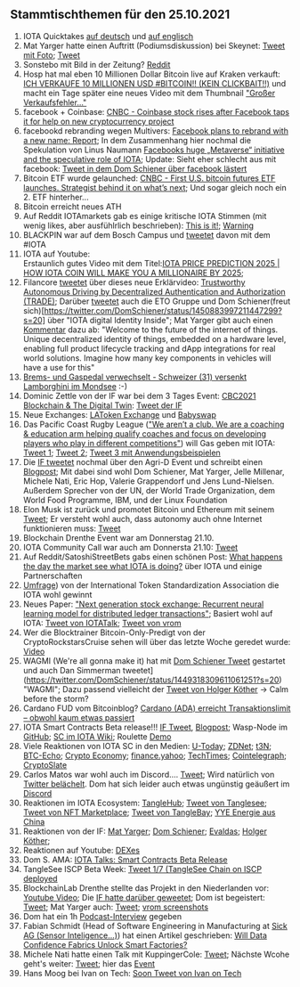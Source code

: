 ## Stammtischthemen für den 25.10.2021

1. IOTA Quicktakes [auf deutsch](https://www.youtube.com/watch?v=ijphaGR5ENo) und [auf englisch](https://www.youtube.com/watch?v=V55yvOPDhVg)
2. Mat Yarger hatte einen Auftritt (Podiumsdiskussion) bei Skeynet: [Tweet mit Foto](https://twitter.com/SkeyNetwork/status/1450161346583089156?s=20); [Tweet](https://twitter.com/Mat_Yarger/status/1450042985392054281?s=20)
3. Sonstebo mit Bild in der Zeitung? [Reddit](https://www.reddit.com/r/Iota/comments/qb8mi7/first_page_stuff_in_norway/?utm_source=ifttt)
4. Hosp hat mal eben 10 Millionen Dollar Bitcoin live auf Kraken verkauft: [ICH VERKAUFE 10 MILLIONEN USD #BITCOIN!! (KEIN CLICKBAIT!!)](https://www.youtube.com/watch?v=aVN_oIhYDVM) und macht ein Tage später eine neues Video mit dem Thumbnail ["Großer Verkaufsfehler..."](https://youtu.be/kmZVSycRxhM)
5. facebook + Coinbase: [CNBC - Coinbase stock rises after Facebook taps it for help on new cryptocurrency project](https://www.cnbc.com/2021/10/19/facebook-taps-coinbase-for-digital-wallet-novi.html)
6. facebookd rebranding wegen Multivers: [Facebook plans to rebrand with a new name: Report](https://www.businesstoday.in/technology/news/story/facebook-plans-to-rebrand-with-a-new-name-report-309862-2021-10-20?utm_source=rssfeed); In dem Zusammenhang hier nochmal die Spekulation von Linus Naumann [Facebooks huge „Metaverse“ initiative and the speculative role of IOTA](https://medium.com/@linus.naumann/facebooks-huge-metaverse-initiative-and-the-speculative-role-of-iota-ffd7fac060c8); Update: Sieht eher schlecht aus mit facebook: [Tweet in dem Dom Schiener über facebook lästert](https://twitter.com/DomSchiener/status/1450789491636150273?t=cJGpVpdwlPgNaqUkzXrAxA&s=19)
7. Bitcoin ETF wurde gelaunched: [CNBC - First U.S. bitcoin futures ETF launches. Strategist behind it on what’s next](https://www.cnbc.com/2021/10/19/first-us-bitcoin-futures-etf-launches-strategist-behind-it-on-whats-next.html); Und sogar gleich noch ein 2. ETF hinterher...
8. Bitcoin erreicht neues ATH 
9. Auf Reddit IOTAmarkets gab es einige kritische IOTA Stimmen (mit wenig likes, aber ausfühlrlich beschrieben): [This is it!](https://www.reddit.com/r/IOTAmarkets/comments/qa90d8/this_is_it/?utm_medium=android_app&utm_source=share); [Warning](https://www.reddit.com/r/IOTAmarkets/comments/qa30ys/warning/?utm_source=share&utm_medium=web2x&context=3)
10. BLACKPIN war auf dem Bosch Campus und [tweetet](https://twitter.com/BLACKPIN_GmbH/status/1450087290777350151?s=20) davon mit dem #IOTA
11. IOTA auf Youtube: <br> Erstaunlich gutes Video mit dem Titel:[IOTA PRICE PREDICTION 2025 | HOW IOTA COIN WILL MAKE YOU A MILLIONAIRE BY 2025](https://www.youtube.com/watch?v=VsPy3y-MUu8); 
12. Filancore [tweetet](https://twitter.com/FilancoreGmbH/status/1450812782392262658?s=20) über dieses neue Erklärvideo: [Trustworthy Autonomous Driving by Decentralized Authentication and Authorization (TRADE)](https://www.youtube.com/watch?v=BVd6s7dM5i8); Darüber [tweetet](https://twitter.com/EtoGruppe/status/1450827252099387397?s=20) auch die ETO Gruppe und Dom Schiener(freut sich)[https://twitter.com/DomSchiener/status/1450883997211447299?s=20] über "IOTA digital Identity Inside"; Mat Yarger gibt auch einen [Kommentar](https://twitter.com/Mat_Yarger/status/1450929371770916872?s=20) dazu ab: "Welcome to the future of the internet of things. Unique decentralized identity of things, embedded on a hardware level, enabling full product lifecycle tracking and dApp integrations for real world solutions. Imagine how many key components in vehicles will have a use for this"
13. [Brems- und Gaspedal verwechselt - Schweizer (31) versenkt Lamborghini im Mondsee](https://www.blick.ch/ausland/brems-und-gaspedal-verwechselt-schweizer-31-versenkt-lamborghini-im-mondsee-id16922010.html) :-)
14. Dominic Zettle von der IF war bei dem 3 Tages Event: [CBC2021
Blockchain & The Digital Twin](https://www.constructionblockchain.org/conference): [Tweet der IF](https://twitter.com/CBC_UCL/status/1450826809029890054?t=cs1C1XgKGQE19Xejb3uvCg&s=19)
15. Neue Exchanges: [LAToken Exchange](https://twitter.com/latokens/status/1450941688113877003?s=20) und [Babyswap](https://twitter.com/babyswap_bsc/status/1450826134866759687?t=4ZjwamYzre4pACI-iTWPvw&s=19)
16. Das Pacific Coast Rugby League (["We aren’t a club.  We are a coaching & education arm helping qualify coaches and focus on developing players who play in different competitions"](https://twitter.com/PacificCoastRL/status/1451052262172676103?s=20)) will Gas geben mit IOTA: [Tweet 1](https://twitter.com/PacificCoastRL/status/1450916548818837506?t=Mm-hpNxSmOBQ1RdHIqZS-A&s=19); [Tweet 2](https://twitter.com/PacificCoastRL/status/1450946471411412995?s=20); [Tweet 3 mit Anwendungsbeispielen](https://twitter.com/PacificCoastRL/status/1451019180908560386?s=20)
17. Die [IF tweetet](https://twitter.com/iota/status/1450795882048331779?s=20) nochmal über den Agri-D Event und schreibt einen [Blogpost](https://blog.iota.org/the-iota-foundation-at-the-agri-d-convention-and-food-hack/); Mit dabei sind wohl Dom Schiener, Mat Yarger, Jelle Millenar, Michele Nati, Eric Hop, Valerie Grappendorf und Jens Lund-Nielsen. Außerdem Sprecher von der UN, der World Trade Organization, dem World Food Programme, IBM, und der Linux Foundation
18. Elon Musk ist zurück und promotet Bitcoin und Ethereum mit seinem [Tweet](https://twitter.com/elonmusk/status/1451015695106560000?s=20); Er versteht wohl auch, dass autonomy auch ohne Internet funktionieren muss: [Tweet](https://twitter.com/elonmusk/status/1449834876404908035?s=20)
19. Blockchain Drenthe Event war am Donnerstag 21.10.
20. IOTA Community Call war auch am Donnersta 21.10: [Tweet](https://twitter.com/gregmart/status/1450814709855232000?s=20)
21. Auf Reddit/SatoshiStreetBets gabs einen schönen Post: [What happens the day the market see what IOTA is doing?](https://www.reddit.com/r/SatoshiStreetBets/comments/qcbxxt/what_happens_the_day_the_market_see_what_iota_is/?utm_medium=android_app&utm_source=share) über IOTA und einige Partnerschaften
22. [Umfrage](https://twitter.com/itsa_global/status/1450747463388762116?s=20)) von der International Token Standardization Association die IOTA wohl gewinnt
23. Neues Paper: ["Next generation stock exchange: Recurrent neural learning model for distributed ledger transactions"](https://www.sciencedirect.com/science/article/abs/pii/S1389128621001183); Basiert wohl auf IOTA: [Tweet von IOTATalk](https://twitter.com/Iota_Talk_/status/1450714467801649152?s=20); [Tweet von vrom](https://twitter.com/Vrom14286662/status/1450726670558801923?s=20)
24. Wer die Blocktrainer Bitcoin-Only-Predigt von der CryptoRockstarsCruise sehen will über das letzte Woche geredet wurde: [Video](https://twitter.com/RomanReher/status/1450795842407895048)
25. WAGMI (We're all gonna make it) hat mit [Dom Schiener Tweet](https://twitter.com/DomSchiener/status/1449318309611061251?s=20) gestartet und auch Dan Simmerman tweetet](https://twitter.com/DomSchiener/status/1449318309611061251?s=20) "WAGMI"; Dazu passend vielleicht der [Tweet von Holger Köther](https://twitter.com/HolgerKoether/status/1450917865138360328?s=20) -> Calm before the storm?
26. Cardano FUD vom Bitcoinblog? [Cardano (ADA) erreicht Transaktionslimit – obwohl kaum etwas passiert](https://bitcoinblog.de/2021/10/20/cardano-ada-erreicht-transaktionslimit-obwohl-kaum-etwas-passiert/)
27. IOTA Smart Contracts Beta release!!! [IF Tweet](https://twitter.com/iota/status/1451171969760641025?s=20), [Blogpost](https://blog.iota.org/iota-smart-contracts-beta-release/); Wasp-Node im [GitHub](https://github.com/iotaledger/wasp/tree/develop/contracts/rust/fairroulette); [SC im IOTA Wiki](https://wiki.iota.org/wasp/guide/schema/schema); Roulette [Demo](https://demo.sc.iota.org/demo)
28. Viele Reaktionen von IOTA SC in den Medien: [U-Today](https://u.today/iotas-dominik-schiener-talks-smart-contract-launch-nfts-and-dogecoin-in-exclusive); [ZDNet](https://www.zdnet.com/article/iota-is-bringing-smart-contracts-with-zero-fees-ethereum-interoperability-and-compatibility-for-next-generation-distributed-applications/?utm_source=dlvr.it&utm_medium=twitter#ftag=RSSbaffb68); [t3N](https://t3n.de/news/iota-veroeffentlicht-betaversion-1419271/); [BTC-Echo](https://www.btc-echo.de/news/iota-lanciert-smart-contract-betaversion-ethereum-unter-zugzwang-128068/); [Crypto Economy](https://crypto-economy.com/iota-foundation-announces-the-beta-release-of-iota-smart-contracts/); [finance.yahoo](https://finance.yahoo.com/news/iota-launch-groundbreaking-smart-contracts-135417803.html?soc_src=social-sh&soc_trk=tw&tsrc=twtr); [TechTimes](https://www.techtimes.com/articles/266946/20211021/iota-to-bring-zero-fees-smart-contracts-beta-version-finally-released.htm); [Cointelegraph](https://cointelegraph.com/news/iota-launches-beta-smart-contracts-to-foster-interoperability); [CryptoSlate](https://cryptoslate.com/iota-smart-contracts-beta-launches-with-zero-fees-interoperability-and-evm-compatibility/)
29. Carlos Matos war wohl auch im Discord.... [Tweet](https://twitter.com/GermanyIota/status/1451290613844951050?s=20); Wird natürlich von [Twitter belächelt](https://twitter.com/rohmeo_de/status/1451428505464578057?s=20). Dom hat sich leider auch etwas ungünstig geäußert im [Discord](https://discord.com/channels/397872799483428865/397872799483428867/900840477966876683)
30. Reaktionen im IOTA Ecosystem: [TangleHub](https://twitter.com/Tanglehub_eu/status/1451242013827948547?s=20); [Tweet von Tanglesee](https://twitter.com/TangleSeaDeFi/status/1451173894279376901?s=20); [Tweet von NFT Marketplace](https://twitter.com/NFTIOTA/status/1451471471914766356?s=20); [Tweet von TangleBay](https://twitter.com/TANGLEBAY/status/1451493880675831833?s=20); [YYE Energie aus China](https://twitter.com/YYE_Energy/status/1451413712435220482?s=20)
31. Reaktionen von der IF: [Mat Yarger](https://twitter.com/Mat_Yarger/status/1451356120463806498?s=20); [Dom Schiener](https://twitter.com/DomSchiener/status/1451476935746506773?s=20); [Evaldas](https://twitter.com/lunfardo314/status/1451172715445030914?s=20); [Holger Köther](https://twitter.com/HolgerKoether/status/1451195816538902540?s=20); 
32. Reaktionen auf Youtube: [DEXes](https://www.youtube.com/watch?v=fLnWg9p8RX4)
33. Dom S. AMA: [IOTA Talks: Smart Contracts Beta Release](https://www.youtube.com/watch?v=ieX_y-Yae_k)
34. TangleSee ISCP Beta Week: [Tweet 1/7 (TangleSee Chain on ISCP deployed](https://twitter.com/TangleSeaDeFi/status/1451488511509471241?s=20)
35. BlockchainLab Drenthe stellte das Projekt in den Niederlanden vor: [Youtube Video](https://www.youtube.com/watch?v=_84gabN9cn0); Die [IF hatte darüber geweetet](https://twitter.com/iota/status/1451141405716492288?s=20); Dom ist begeistert: [Tweet](https://twitter.com/DomSchiener/status/1451168856966320137?s=20); Mat Yarger auch: [Tweet](https://twitter.com/Mat_Yarger/status/1451364352859074566?s=20); [vrom screenshots](https://twitter.com/Vrom14286662/status/1451454584593997825?s=20)
36. Dom hat ein 1h [Podcast-Interview](https://pod.co/orchestrate-all-the-things-podcast-connecting-the-dots-with-george-anadiotis/iota-is-bringing-smart-contracts-with-zero-fees-ethereum-interoperability-and-compatibility-for-next-generation-distributed-applications-featuring-iota-foundation-co-founder-and-ceo-dominik-schiener) gegeben
37. Fabian Schmidt (Head of Software Engineering in Manufacturing at [Sick AG (Sensor Inteligence...)](https://www.sick.com/de/en/)) hat einen Artikel geschrieben: [Will Data Confidence Fabrics Unlock Smart Factories?](https://homo-digitalis.net/will-data-confidence-fabrics-unlock-smart-factories/)
38. Michele Nati hatte einen Talk mit KuppingerCole: [Tweet](https://twitter.com/michelenati/status/1451243856821899271?s=20); Nächste Wcohe geht's weiter: [Tweet](https://twitter.com/michelenati/status/1451244515939995657?s=20); hier das [Event](https://www.kuppingercole.com/events/2021/10/securing-industry-4-0#agenda_begin)
39. Hans Moog bei Ivan on Tech: [Soon Tweet von Ivan on Tech](https://twitter.com/IvanOnTech/status/1451500200367898627?s=20)


